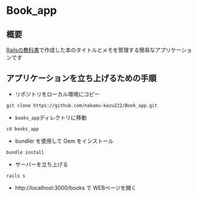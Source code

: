 # Book_app
## 概要
[Railsの教科書](https://tatsu-zine.com/books/rails-textbook)で作成した本のタイトルとメモを管理する簡易なアプリケーションです

## アプリケーションを立ち上げるための手順
- リポジトリをローカル環境にコピー
```
git clone https://github.com/nakamu-kazu222/Book_app.git
```

- `books_app`ディレクトリに移動
```
cd books_app
```

- bundler を使用して Gem をインストール
```
bundle install
```

- サーバーを立ち上げる
```
rails s
```

- http://localhost:3000/books で WEBページを開く
